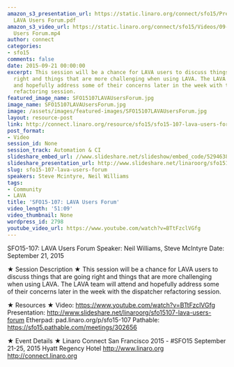 ```yaml
---
amazon_s3_presentation_url: https://static.linaro.org/connect/sfo15/Presentations/09-21-Monday/SFO15-107-
  LAVA Users Forum.pdf
amazon_s3_video_url: https://static.linaro.org/connect/sfo15/Videos/09-21-Monday/SFO15-107Lava
  Users Forum.mp4
author: connect
categories:
- sfo15
comments: false
date: 2015-09-21 00:00:00
excerpt: This session will be a chance for LAVA users to discuss things that are going
  right and things that are more challenging when using LAVA. The LAVA team will attend
  and hopefully address some of their concerns later in the week with the dispatcher
  refactoring session.
featured_image_name: SFO15107LAVAUsersForum.jpg
image_name: SFO15107LAVAUsersForum.jpg
image: /assets/images/featured-images/SFO15107LAVAUsersForum.jpg
layout: resource-post
link: http://connect.linaro.org/resource/sfo15/sfo15-107-lava-users-forum/
post_format:
- Video
session_id: None
session_track: Automation & CI
slideshare_embed_url: //www.slideshare.net/slideshow/embed_code/52946383
slideshare_presentation_url: http://www.slideshare.net/linaroorg/sfo15107-lava-users-forum
slug: sfo15-107-lava-users-forum
speakers: Steve Mcintyre, Neil Williams
tags:
- Community
- LAVA
title: 'SFO15-107: LAVA Users Forum'
video_length: '51:09'
video_thumbnail: None
wordpress_id: 2798
youtube_video_url: https://www.youtube.com/watch?v=BTtFzclVGfg
---
```


SFO15-107: LAVA Users Forum
Speaker: Neil Williams, Steve McIntyre
Date: September 21, 2015

★ Session Description ★
This session will be a chance for LAVA users to discuss things that are going right and things that are more challenging when using LAVA. The LAVA team will attend and hopefully address some of their concerns later in the week with the dispatcher refactoring session.

★ Resources ★
Video: https://www.youtube.com/watch?v=BTtFzclVGfg
Presentation:  http://www.slideshare.net/linaroorg/sfo15107-lava-users-forum
Etherpad: pad.linaro.org/p/sfo15-107
Pathable: https://sfo15.pathable.com/meetings/302656


★ Event Details ★
Linaro Connect San Francisco 2015 - #SFO15
September 21-25, 2015
Hyatt Regency Hotel
http://www.linaro.org
http://connect.linaro.org